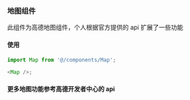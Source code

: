 ### 地图组件

此组件为高德地图组件，个人根据官方提供的 api 扩展了一些功能

#### 使用

```javascript
import Map from '@/components/Map';

<Map />;
```

#### 更多地图功能参考高德开发者中心的 api
